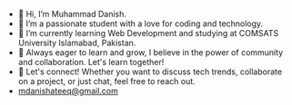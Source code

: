 - 👋 Hi, I’m Muhammad Danish.
- 👀 I’m a passionate student with a love for coding and technology.
- 🌱 I’m currently learning Web Development and studying at COMSATS University Islamabad, Pakistan.
- 💞️ Always eager to learn and grow, I believe in the power of community and collaboration. Let's learn together!
- 🤝 Let's connect! Whether you want to discuss tech trends, collaborate on a project, or just chat, feel free to reach out.
- mdanishateeq@gmail.com

<!---
danish-119/danish-119 is a ✨ special ✨ repository because its `README.md` (this file) appears on your GitHub profile.
You can click the Preview link to take a look at your changes.
--->
